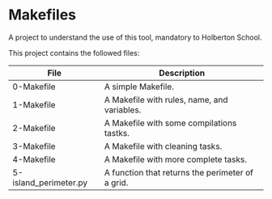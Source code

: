 # Makefiles

A project to understand the use of this tool, mandatory to Holberton School.

This project contains the followed files:

| File | Description |
| ---- | ----------- |
| 0-Makefile | A simple Makefile. |
| 1-Makefile | A Makefile with rules, name, and variables. |
| 2-Makefile | A Makefile with some compilations tastks. |
| 3-Makefile | A Makefile with cleaning tasks. |
| 4-Makefile | A Makefile with more complete tasks. |
| 5-island_perimeter.py | A function that returns the perimeter of a grid. |
